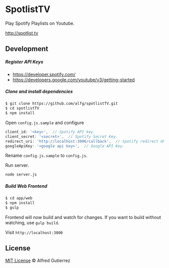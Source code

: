 # SpotlistTV

Play Spotify Playlists on Youtube.

http://spotlist.tv

## Development

##### Register API Keys
- https://developer.spotify.com/
- https://developers.google.com/youtube/v3/getting-started


##### Clone and install dependencies

```bash
$ git clone https://github.com/alfg/spotlistTV.git
$ cd spotlistTV
$ npm install
```

Open `config.js.sample` and configure

```javascript
client_id: '<key>',  // Spotify API key.
client_secret: '<secret>',  // Spotify Secret Key.
redirect_uri: 'http://localhost:3000/callback',  // Spotify redirect URI.
googleApiKey: '<google api key>',  // Google API Key.
```
Rename `config.js.sample` to `config.js`.

Run server.
```bash
node server.js
```

##### Build Web Frontend
```bash
$ cd app/web
$ npm install
$ gulp
```

Frontend will now build and watch for changes. If you want to build without watching, use `gulp build`.

Visit `http://localhost:3000`

## License

[MIT License](http://alfg.mit-license.org/) © Alfred Gutierrez
